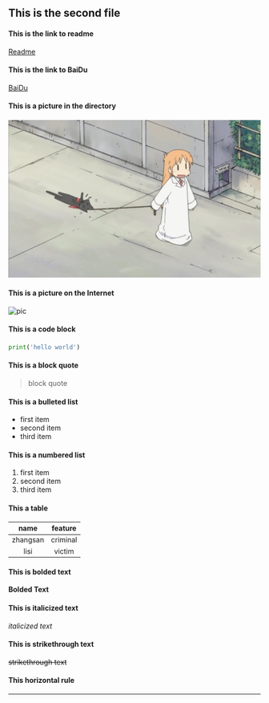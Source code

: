 ## This is the second file

#### This is the link to readme
[Readme](https://github.com/Metolerance/homework/blob/main/README.md)

#### This is the link to BaiDu
[BaiDu](https://www.baidu.com)

#### This is a picture in the directory
![pic](https://github.com/Metolerance/homework/blob/main/doctor.jpg)

#### This is a picture on the Internet
![pic](https://www.giantfreakinrobot.com/wp-content/uploads/2020/11/tardis-doctor-who-900x506.jpg "https://www.giantfreakinrobot.com/wp-content/uploads/2020/11/tardis-doctor-who-900x506.jpg")

#### This is a code block
```python
print('hello world')
```

#### This is a block quote
> block quote

#### This is a bulleted list
* first item
* second item
* third item

#### This is a numbered list
1. first item
2. second item
3. third item

#### This a table
| name | feature |
| :--: | :-----: |
| zhangsan | criminal |
| lisi | victim |

#### This is bolded text
**Bolded Text**

#### This is italicized text
*italicized text*

#### This is strikethrough text
~~strikethrough text~~

#### This horizontal rule
***

